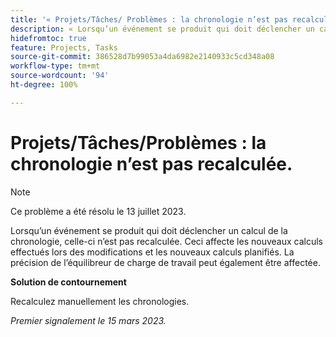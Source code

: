 ```yaml
---
title: '« Projets/Tâches/ Problèmes : la chronologie n’est pas recalculée »'
description: « Lorsqu’un événement se produit qui doit déclencher un calcul de la chronologie, celle-ci n’est pas recalculée. Ceci affecte les nouveaux calculs effectués lors des modifications et les nouveaux calculs planifiés. La précision de l’équilibreur de charge de travail peut également être affectée. »
hidefromtoc: true
feature: Projects, Tasks
source-git-commit: 386528d7b99053a4da6982e2140933c5cd348a08
workflow-type: tm+mt
source-wordcount: '94'
ht-degree: 100%

---
```



# Projets/Tâches/Problèmes : la chronologie n’est pas recalculée.

>[!NOTE]
>
>Ce problème a été résolu le 13 juillet 2023.

Lorsqu’un événement se produit qui doit déclencher un calcul de la chronologie, celle-ci n’est pas recalculée. Ceci affecte les nouveaux calculs effectués lors des modifications et les nouveaux calculs planifiés. La précision de l’équilibreur de charge de travail peut également être affectée.

**Solution de contournement**

Recalculez manuellement les chronologies.

_Premier signalement le 15 mars 2023._

